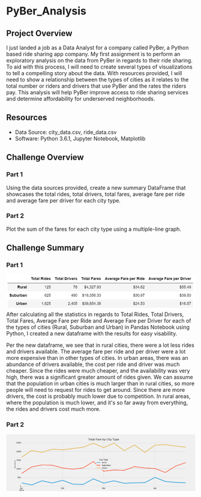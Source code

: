 # PyBer_Analysis

## Project Overview
I just landed a job as a Data Analyst for a company called PyBer, a Python based ride sharing app company. My first assignment is to perform an exploratory analysis on the data from PyBer in regards to their ride sharing. To aid with this process, I will need to create several types of visualizations to tell a compelling story about the data. With resources provided, I will need to show a relationship between the types of cities as it relates to the total number or riders and drivers that use PyBer and the rates the riders pay. This analysis will help PyBer improve access to ride sharing services and determine affordability for underserved neighborhoods.

## Resources
- Data Source: city_data.csv, ride_data.csv
- Software: Python 3.6.1, Jupyter Notebook, Matplotlib

## Challenge Overview
### Part 1
Using the data sources provided, create a new summary DataFrame that showcases the total rides, total drivers, total fares, average fare per ride and average fare per driver for each city type.

### Part 2
Plot the sum of the fares for each city type using a multiple-line graph.

## Challenge Summary
### Part 1

![](https://github.com/jusnguyen03/PyBer_Analysis/blob/master/analysis/challengepart1.png)
After calculating all the statistics in regards to Total Rides, Total Drivers, Total Fares, Average Fare per Ride and Average Fare per Driver for each of the types of cities (Rural, Suburban and Urban) in Pandas Notebook using Python, I created a new dataframe with the results for easy visability. 

Per the new dataframe, we see that in rural cities, there were a lot less rides and drivers available. The average fare per ride and per driver were a lot more expensive than in other types of cities. In urban areas, there was an abundance of drivers available, the cost per ride and driver was much cheaper. Since the rides were much cheaper, and the availability was very high, there was a significant greater amount of rides given. We can assume that the population in urban cities is much larger than in rural cities, so more people will need to request for rides to get around. Since there are more drivers, the cost is probably much lower due to competition. In rural areas, where the population is much lower, and it's so far away from everything, the rides and drivers cost much more. 


### Part 2

![](https://github.com/jusnguyen03/PyBer_Analysis/blob/master/analysis/challengepart2.png)
